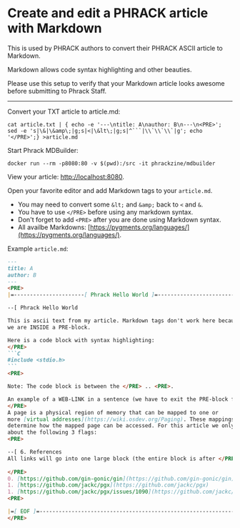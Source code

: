 # Create and edit a PHRACK article with Markdown

This is used by PHRACK authors to convert their PHRACK ASCII article to Markdown.

Markdown allows code syntax highlighting and other beauties.

Please use this setup to verify that your Markdown article looks awesome before submitting to Phrack Staff.

---

Convert your TXT article to article.md:
```shell
cat article.txt | { echo -e '---\ntitle: A\nauthor: B\n---\n<PRE>'; sed -e 's|\&|\&amp\;|g;s|<|\&lt\;|g;s|^```|\\`\\`\\`|g'; echo '</PRE>';} >article.md
```

Start Phrack MDBuilder:
```shell
docker run --rm -p8080:80 -v $(pwd):/src -it phrackzine/mdbuilder
```

View your article: [http://localhost:8080](http://localhost:8080).

Open your favorite editor and add Markdown tags to your `article.md`.
* You may need to convert some `&lt;` and `&amp;` back to `<` and `&`.
* You have to use `</PRE>` before using any markdown syntax.
* Don't forget to add `<PRE>` after you are done using Markdown syntax.
* All availbe Markdowns: [https://pygments.org/languages/](https://pygments.org/languages/).

Example `article.md`:
````md
---
title: A
author: B
---
<PRE>
|=----------------------[ Phrack Hello World ]=--------------------------=|

--[ Phrack Hello World

This is ascii text from my article. Markdown tags don't work here because
we are INSIDE a PRE-block.

Here is a code block with syntax highlighting:
</PRE>
```C
#include <stdio.h>
```
<PRE>

Note: The code block is between the </PRE> .. <PRE>.

An example of a WEB-LINK in a sentence (we have to exit the PRE-block first):
</PRE>
A page is a physical region of memory that can be mapped to one or
more [virtual addresses](https://wiki.osdev.org/Paging). These mappings have several flags that
determine how the mapped page can be accessed. For this article we only care
about the following 3 flags:
<PRE>

--[ 6. References
All links will go into one large block (the entire block is after </PRE>). Enumartion starts with 0.
 
</PRE>
0. [https://github.com/gin-gonic/gin](https://github.com/gin-gonic/gin)
1. [https://github.com/jackc/pgx](https://github.com/jackc/pgx)
1. [https://github.com/jackc/pgx/issues/1090](https://github.com/jackc/pgx/issues/1090)
<PRE>

|=[ EOF ]=---------------------------------------------------------------=|
</PRE>
````




